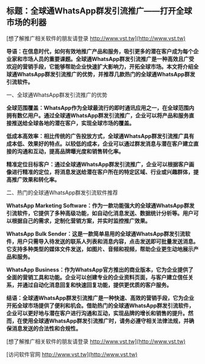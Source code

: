 ## **标题：全球通WhatsApp群发引流推广——打开全球市场的利器**

[想了解推广相关软件的朋友请登录 http://www.vst.tw](http://www.vst.tw)

**导语：在信息时代，如何有效地推广产品和服务，吸引更多的潜在客户成为每个企业家和市场人员的重要课题。全球通WhatsApp群发引流推广是一种高效且广受欢迎的营销手段，它能够帮助企业快速扩大影响力，开拓全球市场。本文将介绍全球通WhatsApp群发引流推广的优势，并推荐几款热门的全球通WhatsApp群发引流软件。**

一、全球通WhatsApp群发引流推广的优势

**全球范围覆盖：WhatsApp作为全球最流行的即时通讯应用之一，在全球范围内拥有数亿用户。通过全球通WhatsApp群发引流推广，企业可以将产品和服务直接推送给全球各地的潜在客户，实现全球市场的覆盖。**

**低成本高效率：相比传统的广告投放方式，全球通WhatsApp群发引流推广具有成本低、效果好的特点。以较低的成本，企业可以通过群发消息与潜在客户建立直接的沟通和互动，提高品牌曝光度和销售转化率。**

**精准定位目标客户：通过全球通WhatsApp群发引流推广，企业可以根据客户画像进行精准的定位，将消息发送给潜在客户所在的特定区域、行业或兴趣群体，提高推广效果和转化率。**

二、热门的全球通WhatsApp群发引流软件推荐

**WhatsApp Marketing Software：作为一款功能强大的全球通WhatsApp群发引流软件，它提供了多种高级功能，如自动化消息发送、数据统计分析等。用户可以根据自己的需求，定制化营销方案，并实时监控推广效果。**

**WhatsApp Bulk Sender：这是一款简单易用的全球通WhatsApp群发引流软件，用户只需导入待发送的联系人列表和消息内容，点击发送即可批量发送消息。它支持多种类型的媒体文件发送，如图片、音频和视频，帮助企业更生动地展示产品和服务。**

**WhatsApp Business：作为WhatsApp官方推出的商业版本，它为企业提供了全面的营销工具和功能。企业可以创建专业的企业资料页面，与客户建立信任关系，并通过自动化消息回复和快速回复功能，提供更优质的客户服务。**

**结语：全球通WhatsApp群发引流推广是一种快速、高效的营销手段，它为企业开拓全球市场提供了便利和机会。借助热门的全球通WhatsApp群发引流软件，企业可以更好地与潜在客户进行沟通和互动，实现品牌的增长和销售的提升。然而，在使用全球通WhatsApp群发引流推广时，请务必遵守相关法律法规，并确保消息发送的合法性和合规性。**

[想了解推广相关软件的朋友请登录 http://www.vst.tw](http://www.vst.tw)


[访问软件官网 http://www.vst.tw](http://www.vst.tw)
